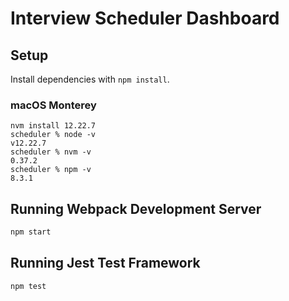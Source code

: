 # Interview Scheduler Dashboard

## Setup

Install dependencies with `npm install`.

### macOS Monterey

```
nvm install 12.22.7
scheduler % node -v
v12.22.7
scheduler % nvm -v
0.37.2
scheduler % npm -v
8.3.1
```

## Running Webpack Development Server

```sh
npm start
```

## Running Jest Test Framework

```sh
npm test
```
